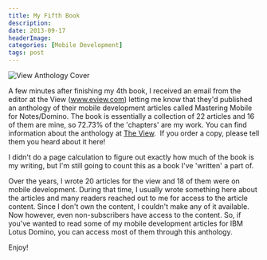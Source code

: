 ```yaml
---
title: My Fifth Book
description: 
date: 2013-09-17
headerImage: 
categories: [Mobile Development]
tags: post
---
```


![View Anthology Cover](/images/covers/anthology-mobile.jpg)

A few minutes after finishing my 4th book, I received an email from the editor at the View (www.eview.com) letting me know that they'd published an anthology of their mobile development articles called Mastering Mobile for Notes/Domino. The book is essentially a collection of 22 articles and 16 of them are mine, so 72.73% of the 'chapters' are my work. You can find information about the anthology at [The View](https://www.eview.com/anthology.nsf/Anthology?OpenForm).[](https://www.eview.com/anthology.nsf/Anthology?OpenForm.)  If you order a copy, please tell them you heard about it here!

I didn't do a page calculation to figure out exactly how much of the book is my writing, but I'm still going to count this as a book I've 'written' a part of.

Over the years, I wrote 20 articles for the view and 18 of them were on mobile development. During that time, I usually wrote something here about the articles and many readers reached out to me for access to the article content. Since I don't own the content, I couldn't make any of it available. Now however, even non-subscribers have access to the content. So, if you've wanted to read some of my mobile development articles for IBM Lotus Domino, you can access most of them through this anthology.

Enjoy!